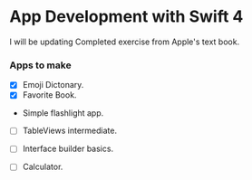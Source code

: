 # App Development with Swift 4

I will be updating Completed exercise from Apple's text book.


### Apps to make
- [x] Emoji Dictonary.
- [x] Favorite Book.
- Simple flashlight app.
- [ ] TableViews intermediate.
- [ ] Interface builder basics.
- [ ] Calculator.


